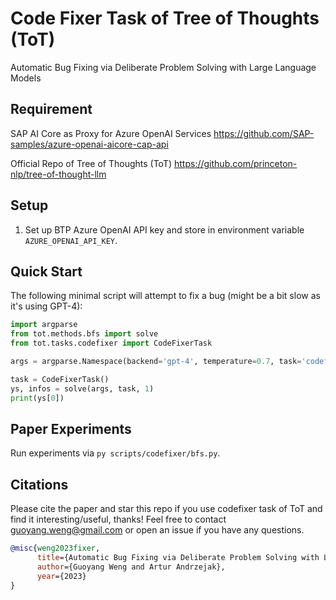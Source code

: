 # Code Fixer Task of Tree of Thoughts (ToT)
Automatic Bug Fixing via Deliberate Problem Solving with Large Language Models

## Requirement
SAP AI Core as Proxy for Azure OpenAI Services
https://github.com/SAP-samples/azure-openai-aicore-cap-api

Official Repo of Tree of Thoughts (ToT)
https://github.com/princeton-nlp/tree-of-thought-llm

## Setup
1. Set up BTP Azure OpenAI API key and store in environment variable ``AZURE_OPENAI_API_KEY``. 

## Quick Start
The following minimal script will attempt to fix a bug (might be a bit slow as it's using GPT-4):
```python
import argparse
from tot.methods.bfs import solve
from tot.tasks.codefixer import CodeFixerTask

args = argparse.Namespace(backend='gpt-4', temperature=0.7, task='codefixer', naive_run=False, prompt_sample='cot', method_generate='sample', method_evaluate='vote', method_select='greedy', n_generate_sample=5, n_evaluate_sample=5, n_select_sample=1)

task = CodeFixerTask()
ys, infos = solve(args, task, 1)
print(ys[0])
```

## Paper Experiments

Run experiments via ``py scripts/codefixer/bfs.py``.





## Citations
Please cite the paper and star this repo if you use codefixer task of ToT and find it interesting/useful, thanks! Feel free to contact guoyang.weng@gmail.com or open an issue if you have any questions.

```bibtex
@misc{weng2023fixer,
      title={Automatic Bug Fixing via Deliberate Problem Solving with Large Language Models}, 
      author={Guoyang Weng and Artur Andrzejak},
      year={2023}
}
```
